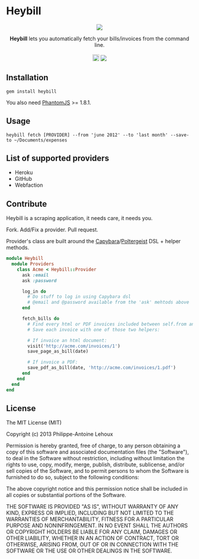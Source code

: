 Heybill
=======

<p align="center">
  <a href="https://github.com/plehoux/Heybill">
    <img src="./preview.png">
  </a>
</p>

<p align="center">
  <strong>Heybill</strong> lets you automatically fetch your bills/invoices from the command line.<br><br>
  <a href="http://badge.fury.io/rb/heybill"><img src="https://badge.fury.io/rb/heybill@2x.png" alt="Gem Version" height="18"></a> <a href="https://travis-ci.org/plehoux/Heybill"><img src="https://travis-ci.org/plehoux/Heybill.png"></a>
</p>

## Installation ##

```
gem install heybill
```

You also need [PhantomJS](http://phantomjs.org/download.html) >= 1.8.1.

## Usage ##

```
heybill fetch [PROVIDER] --from 'june 2012' --to 'last month' --save-to ~/Documents/expenses
```

## List of supported providers ##

- Heroku
- GitHub
- Webfaction

## Contribute ##

Heybill is a scraping application, it needs care, it needs you.

Fork. Add/Fix a provider. Pull request.

Provider's class are built around the [Capybara](https://github.com/jnicklas/capybara)/[Poltergeist](https://github.com/jonleighton/poltergeist) DSL + helper methods.

```ruby
module Heybill
  module Providers
    class Acme < Heybill::Provider
      ask :email
      ask :password

      log_in do
        # Do stuff to log in using Capybara dsl
        # @email and @password available from the 'ask' mehtods above
      end

      fetch_bills do
        # Find every html or PDF invoices included between self.from and self.to
        # Save each invoice with one of those two helpers:

        # If invoice an html document:
        visit('http://acme.com/invoices/1')
        save_page_as_bill(date)

        # If invoice a PDF:
        save_pdf_as_bill(date, 'http://acme.com/invoices/1.pdf')
      end
    end
  end
end
```

## License ##

The MIT License (MIT)

Copyright (c) 2013 Philippe-Antoine Lehoux

Permission is hereby granted, free of charge, to any person obtaining a copy of
this software and associated documentation files (the "Software"), to deal in
the Software without restriction, including without limitation the rights to
use, copy, modify, merge, publish, distribute, sublicense, and/or sell copies of
the Software, and to permit persons to whom the Software is furnished to do so,
subject to the following conditions:

The above copyright notice and this permission notice shall be included in all
copies or substantial portions of the Software.

THE SOFTWARE IS PROVIDED "AS IS", WITHOUT WARRANTY OF ANY KIND, EXPRESS OR
IMPLIED, INCLUDING BUT NOT LIMITED TO THE WARRANTIES OF MERCHANTABILITY, FITNESS
FOR A PARTICULAR PURPOSE AND NONINFRINGEMENT. IN NO EVENT SHALL THE AUTHORS OR
COPYRIGHT HOLDERS BE LIABLE FOR ANY CLAIM, DAMAGES OR OTHER LIABILITY, WHETHER
IN AN ACTION OF CONTRACT, TORT OR OTHERWISE, ARISING FROM, OUT OF OR IN
CONNECTION WITH THE SOFTWARE OR THE USE OR OTHER DEALINGS IN THE SOFTWARE.
